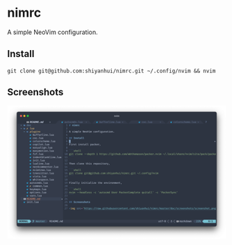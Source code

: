 # nimrc

A simple NeoVim configuration.

## Install

```shell
git clone git@github.com:shiyanhui/nimrc.git ~/.config/nvim && nvim
```

## Screenshots

<img src='https://raw.githubusercontent.com/shiyanhui/nimrc/master/doc/screenshots/screenshot.png' width='800'>
